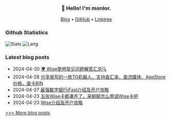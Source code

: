 
<h3 align="center">👋 Hello! I'm monlor.</h3>

<p align="center">
  <a href="https://www.monlor.com">Blog</a> •
  <a href="https://github.com/monlor">GitHub</a> •
  <a href="https://linktr.ee/monlor">Linktree</a>
</p>

### Github Statistics

![Stats](https://github-readme-stats.vercel.app/api?username=monlor&show_icons=true&layout=compact&count_private=true&hide_title=true&theme=default&)
![Lang](https://github-readme-stats.vercel.app/api/top-langs/?username=monlor&layout=compact&count_private=true&theme=default&hide=css,html,javascript)

### Latest blog posts

- 2024-04-30 [🌍 Wise使用常见问题解答汇总🔍](https://www.monlor.com/archives/137/)
- 2024-04-28 [分享我写的一款TG机器人，支持查汇率，查流媒体、AppStore价格，查卡BIN](https://www.monlor.com/archives/135/)
- 2024-04-27 [最强数字银行iFast介绍及开户攻略](https://www.monlor.com/archives/134/)
- 2024-04-23 [五张Wise卡都凑齐了，来聊聊怎么申请Wise卡吧](https://www.monlor.com/archives/133/)
- 2024-04-23 [Wise介绍及开户攻略](https://www.monlor.com/archives/132/)

[>>> More blog posts](https://www.monlor.com/archive.html)
